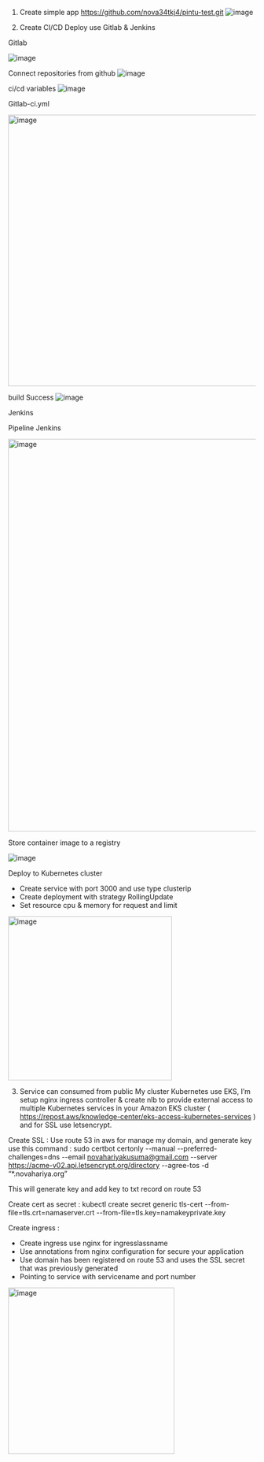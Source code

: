 1. Create simple app
https://github.com/nova34tkj4/pintu-test.git
![image](https://github.com/nova34tkj4/pintu-test/assets/26535997/8eaf7e27-a0da-4395-899e-fa69970dc603)

2. Create CI/CD 
Deploy use Gitlab & Jenkins 

Gitlab 

![image](https://github.com/nova34tkj4/pintu-test/assets/26535997/bd708dfc-33b3-4816-82e1-dd640e7a3172)

Connect repositories from github
![image](https://github.com/nova34tkj4/pintu-test/assets/26535997/d1022c42-dcac-4e3a-a2e1-54afd4a50b3b)

ci/cd variables 
![image](https://github.com/nova34tkj4/pintu-test/assets/26535997/ae34f41c-6673-42aa-9080-c4157c132911)

Gitlab-ci.yml

<img width="551" alt="image" src="https://github.com/nova34tkj4/pintu-test/assets/26535997/299891c6-84e6-4d00-b360-af6421ab3511">

build Success 
![image](https://github.com/nova34tkj4/pintu-test/assets/26535997/e6930f88-a4a8-4e56-92ed-b83b3a32ce3d)


Jenkins

Pipeline Jenkins 

<img width="797" alt="image" src="https://github.com/nova34tkj4/pintu-test/assets/26535997/bcf82827-4d15-4752-9f17-203cb375c8a4">

Store container image to a registry

![image](https://github.com/nova34tkj4/pintu-test/assets/26535997/d65680d5-ad1a-4f60-adb4-8dd38a7dfc25)

Deploy to Kubernetes cluster
-	Create service with port 3000 and use type clusterip
-	Create deployment with strategy RollingUpdate
-	Set resource cpu & memory for request and limit
<img width="333" alt="image" src="https://github.com/nova34tkj4/pintu-test/assets/26535997/6ded0996-7f61-48d5-9008-d572bed8094c">


3.	Service can consumed from public
My cluster Kubernetes use EKS, I’m setup nginx ingress controller & create nlb to provide external access to multiple Kubernetes services in your Amazon EKS cluster ( https://repost.aws/knowledge-center/eks-access-kubernetes-services ) and for SSL use letsencrypt.

Create SSL : 
Use route 53 in aws for manage my domain, and generate key use this command :
sudo certbot certonly --manual --preferred-challenges=dns --email novahariyakusuma@gmail.com --server https://acme-v02.api.letsencrypt.org/directory --agree-tos -d “*.novahariya.org”

This will generate key and add key to txt record on route 53

Create cert as secret :
kubectl create secret generic tls-cert --from-file=tls.crt=namaserver.crt --from-file=tls.key=namakeyprivate.key


Create ingress :
-	Create ingress use nginx for ingresslassname
-	Use annotations from nginx configuration for secure your application
-	Use domain has been registered on route 53 and uses the SSL secret that was previously generated
-	Pointing to service with servicename and port number
<img width="338" alt="image" src="https://github.com/nova34tkj4/pintu-test/assets/26535997/a34ce162-47a8-4a28-82be-a5d353309971">
